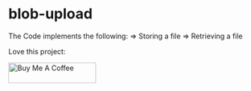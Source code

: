 # blob-upload
The Code implements the following:
=> Storing a file
=> Retrieving a file

Love this project:

<a href="https://www.buymeacoffee.com/iamsampath" target="_blank"><img src="https://cdn.buymeacoffee.com/buttons/default-orange.png" alt="Buy Me A Coffee" height="41" width="174"></a>
